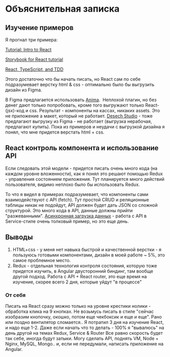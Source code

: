 # Объяснительная записка
## Изучение примеров
Я прогнал три примера:

[Tutorial: Intro to React](https://reactjs.org/tutorial/tutorial.html)

[Storybook for React tutorial](https://storybook.js.org/tutorials/intro-to-storybook/react/en/get-started/)

[React, TypeScript, and TDD](https://www.jetbrains.com/webstorm/guide/tutorials/react_typescript_tdd/)

Этого достаточно что бы начать писать, но React сам по себе подразумевает верстку html & css - оптимально было бы выгрузить дизайн из Figma. 

В Figma предлагается использовать [Anima](https://www.figma.com/community/plugin/857346721138427857/Anima---Figma-to-HTML%2C-React-%26-Vue-code). 
Неплохой плагин, но без денег дают только попробовать, кроме того выгружают только React-(jsx)-код и css. Результат - компоненты на кассах, никаких assets. Это не приложение а макет, который не работает.
[Desech Studio](https://www.desech.com/) - тоже предлагают выгрузку из Figma - не работает (выгрузка нерабочая, предлагают купить).
Пока из примеров и неудачи с выгрузкой дизайна я понял, что мне придется верстать html + css.
## React контроль компонента и использование API
Если следовать этой модели - придется писать очень много кода (на каждом уровне вложенности), как я понял это решают помощью Redux - управления состоянием приложения. Тут планируется много действий пользователя, видимо неплохо было бы использовать Redux.

То что я видел в примерах подразумевает, что компоненты сами взаимодействуют с API (fetch). Тут простой CRUD и реляционные таблицы никак не подойдут, API должен будет дать JSON со сложной структурой. Это много кода в API, данные должны прийти "разжеванными".
[Асинхронная загрузка данных](https://learn-reactjs.ru/training-project/async-data-loading) - работа с API в Service-стиле очень толковый пример, но это еще день.
## Выводы
1. HTML+css - у меня нет навыка быстрой и качественной верстки - я пользуюсь готовыми компонентами, дизайн в моей работе ~ 5%, это самое проблемное место.
2. Redux - отдельная технология контроля состояния, которую тоже придется изучить, в Angular двусторонний биндинг, там вообще другой подход. Работа с API + React router, это еще время на изучение, скорее всего 2 дня, которые уйдут "в процессе"
### От себя
Писать на React сразу можно только на уровне крестики нолики - обработка клика на 9 кнопках. Не возьмусь писать в стиле "сейчас изобразим кнопочку, окошко, потом еще чекбоксик и еще и еще". Рано или поздно вентилятор сломается..
Я потратил 3 дня на изучение React, и надо еще 1-2. Даже если начать что то делать - 100% я "вывалюсь" на день другой на темах Redux, Service & Router
Все равно скорость будет так себе, иногда будут затыки. Могу сделать API, поднять VM, Node + Nginx, MySQL, Mongo.. и, если не передумали, написать приложение на Angular.
